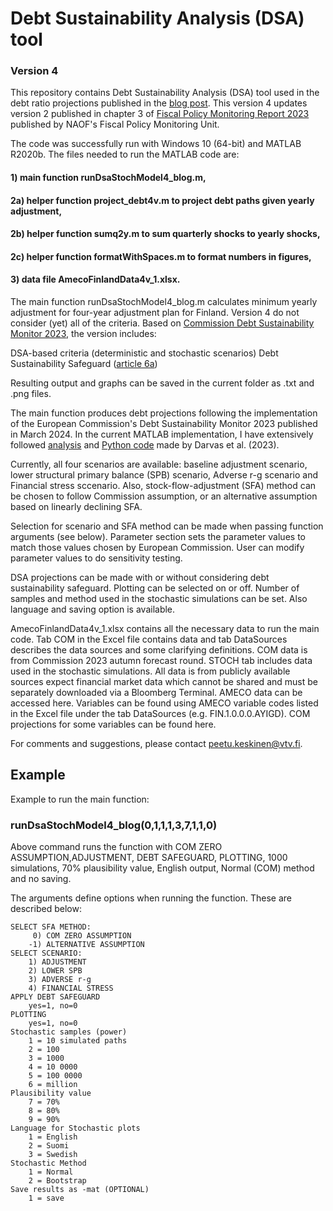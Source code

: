 # Debt Sustainability Analysis (DSA) tool	
### Version 4

This repository contains Debt Sustainability Analysis (DSA) tool used in the debt ratio projections published in the [blog post](https://www.vtv.fi/en/blog/the-length-of-the-adjustment-plan-in-the-reformed-eu-debt-rules-is-of-great-importance-to-finland/). This version 4 updates version 2 published in chapter 3 of [Fiscal Policy Monitoring Report 2023](https://www.vtv.fi/en/publications/fiscal-policy-monitoring-report-2023/) published by NAOF's Fiscal Policy Monitoring Unit. 

The code was successfully run with Windows 10 (64-bit) and MATLAB R2020b. The files needed to run the MATLAB code are:

#### 1)	main function runDsaStochModel4_blog.m,
#### 2a)	helper function project_debt4v.m to project debt paths given yearly adjustment,
#### 2b)	helper function sumq2y.m to sum quarterly shocks to yearly shocks,
#### 2c) helper function formatWithSpaces.m to format numbers in figures,
#### 3)	data file AmecoFinlandData4v_1.xlsx.

The main function runDsaStochModel4_blog.m calculates minimum yearly adjustment for four-year adjustment plan for Finland. Version 4 do not consider (yet) all of the criteria. Based on [Commission Debt Sustainability Monitor 2023](https://economy-finance.ec.europa.eu/document/download/e3a23fba-1402-4cc9-b571-7473b5e7842a_en?filename=ip271_en.pdf), the version includes:

DSA-based criteria (deterministic and stochastic scenarios)
Debt Sustainability Safeguard ([article 6a](https://www.consilium.europa.eu/media/70386/st06645-re01-en24.pdf))

Resulting output and graphs can be saved in the current folder as .txt and .png files.
 
The main function produces debt projections following the implementation of the European Commission's Debt Sustainability Monitor 2023 published in March 2024. In the current MATLAB implementation, I have extensively followed [analysis](https://www.bruegel.org/working-paper/quantitative-evaluation-european-commissions-fiscal-governance-proposal) and [Python code](https://github.com/lennardwelslau/eu-debt-sustainability-analysis) made by Darvas et al. (2023).

Currently, all four scenarios are available: baseline adjustment scenario, lower structural primary balance (SPB) scenario, Adverse r-g scenario and Financial stress sccenario. Also, stock-flow-adjustment (SFA) method can be chosen to follow Commission assumption, or an alternative assumption based on linearly declining SFA. 

Selection for scenario and SFA method can be made when passing function arguments (see below). Parameter section sets the parameter values to match those values chosen by European Commission. User can modify parameter values to do sensitivity testing.

DSA projections can be made with or without considering debt sustainability safeguard. Plotting can be selected on or off. Number of samples and method used in the stochastic simulations can be set. Also language and saving option is available.

AmecoFinlandData4v_1.xlsx contains all the necessary data to run the main code. Tab COM in the Excel file contains data and tab DataSources describes the data sources and some clarifying definitions. COM data is from Commission 2023 autumn forecast round. STOCH tab includes data used in the stochastic simulations. All data is from publicly available sources expect financial market data which cannot be shared and must be separately downloaded via a Bloomberg Terminal. AMECO data can be accessed here. Variables can be found using AMECO variable codes listed in the Excel file under the tab DataSources (e.g. FIN.1.0.0.0.AYIGD). COM projections for some variables can be found here.

For comments and suggestions, please contact peetu.keskinen@vtv.fi.

## Example

Example to run the main function:
### runDsaStochModel4_blog(0,1,1,1,3,7,1,1,0)

Above command runs the function with COM ZERO ASSUMPTION,ADJUSTMENT,
DEBT SAFEGUARD, PLOTTING, 1000 simulations, 70% plausibility value,
English output, Normal (COM) method and no saving.

The arguments define options when running the function.
These are described below:

    SELECT SFA METHOD:
         0) COM ZERO ASSUMPTION
        -1) ALTERNATIVE ASSUMPTION      
    SELECT SCENARIO:
        1) ADJUSTMENT
        2) LOWER SPB
        3) ADVERSE r-g
        4) FINANCIAL STRESS
    APPLY DEBT SAFEGUARD
        yes=1, no=0
    PLOTTING
        yes=1, no=0
    Stochastic samples (power)
        1 = 10 simulated paths
        2 = 100
        3 = 1000
        4 = 10 0000
        5 = 100 0000
        6 = million
    Plausibility value
        7 = 70%
        8 = 80%
        9 = 90%
    Language for Stochastic plots
        1 = English
        2 = Suomi
        3 = Swedish
    Stochastic Method
        1 = Normal
        2 = Bootstrap
    Save results as -mat (OPTIONAL)
        1 = save


